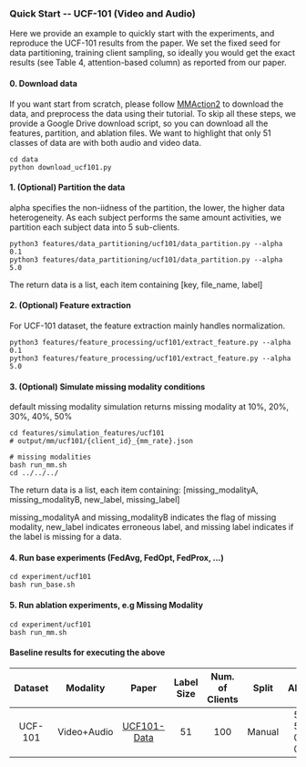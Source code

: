 ### Quick Start -- UCF-101 (Video and Audio)
Here we provide an example to quickly start with the experiments, and reproduce the UCF-101 results from the paper. We set the fixed seed for data partitioning, training client sampling, so ideally you would get the exact results (see Table 4, attention-based column) as reported from our paper.


#### 0. Download data

If you want start from scratch, please follow [MMAction2](https://github.com/open-mmlab/mmaction2) to download the data, and preprocess the data using their tutorial. To skip all these steps, we provide a Google Drive download script, so you can download all the features, partition, and ablation files. We want to highlight that only 51 classes of data are with both audio and video data.

```
cd data
python download_ucf101.py
```


#### 1. (Optional) Partition the data

alpha specifies the non-iidness of the partition, the lower, the higher data heterogeneity. As each subject performs the same amount activities, we partition each subject data into 5 sub-clients.

```
python3 features/data_partitioning/ucf101/data_partition.py --alpha 0.1
python3 features/data_partitioning/ucf101/data_partition.py --alpha 5.0
```

The return data is a list, each item containing [key, file_name, label]

#### 2. (Optional) Feature extraction

For UCF-101 dataset, the feature extraction mainly handles normalization.

```
python3 features/feature_processing/ucf101/extract_feature.py --alpha 0.1
python3 features/feature_processing/ucf101/extract_feature.py --alpha 5.0
```


#### 3. (Optional) Simulate missing modality conditions

default missing modality simulation returns missing modality at 10%, 20%, 30%, 40%, 50%

```
cd features/simulation_features/ucf101
# output/mm/ucf101/{client_id}_{mm_rate}.json

# missing modalities
bash run_mm.sh
cd ../../../
```
The return data is a list, each item containing:
[missing_modalityA, missing_modalityB, new_label, missing_label]

missing_modalityA and missing_modalityB indicates the flag of missing modality, new_label indicates erroneous label, and missing label indicates if the label is missing for a data.

#### 4. Run base experiments (FedAvg, FedOpt, FedProx, ...)
```
cd experiment/ucf101
bash run_base.sh
```

#### 5. Run ablation experiments, e.g Missing Modality
```
cd experiment/ucf101
bash run_mm.sh
```

#### Baseline results for executing the above
Dataset | Modality | Paper | Label Size | Num. of Clients | Split | Alpha | FL Algorithm | F1 (Federated) | Learning Rate | Global Epoch |
|:---:|:---:|:---:|:---:|:---:|:---:|:---:|:---:|:---:| :---:| :---:|
UCF-101 | Video+Audio | [UCF101-Data](https://www.crcv.ucf.edu/data/UCF101.php) | 51 | 100 | Manual | 5.0 <br> 5.0 <br> 0.1 <br> 0.1 |  FedAvg <br> FedOpt <br> FedAvg <br> FedOpt | 75.13% <br> 75.89% <br> 74.53% <br> 75.05% | 0.05 | 200 |

